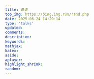 ```yaml
---
title: 说说
top_img: https://bing.img.run/rand.php
date: 2025-06-24 14:29:14
type: 'talks'
updated:
comments:
description:
keywords:
mathjax:
katex:
aside:
aplayer:
highlight_shrink:
random:
---
```


<div id="qexoDaoDao"></div>
<script>
  qexoDaodao?.init({
    el: "#qexoDaoDao",
    avatar: "https://pic.s12day.dpdns.org/avatar.jpg",
    name: "就像風住了風又起",
    title: "説説，記錄美好生活",
    limit: 10,
    useLoadingImg: false,
    baseURL: "https://qexo.s12day.dpdns.org/",
  }).then(function (){
    console.log("说说加载完成");
  })
</script>
